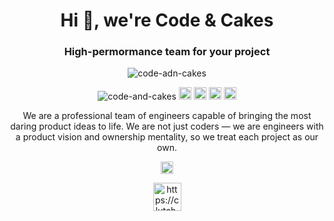 <h1 align="center">
  Hi 👋, we're Code & Cakes
</h1>
<h3 align="center">
  High-permormance team for your project
</h3>

<p align="center">
  <img src="https://media.giphy.com/media/RbDKaczqWovIugyJmW/giphy.gif" alt="code-adn-cakes"/>
</p>

<p align="center">
  <img src="https://komarev.com/ghpvc/?username=code-and-cakes" alt="code-and-cakes" />
  <img src="https://img.icons8.com/color/48/000000/git.png" alt="git" width="20" height="20"/> 
  <img src="https://img.icons8.com/color/48/000000/react-native.png" alt="react" width="20" height="20"/> 
  <img src="https://img.icons8.com/color/48/000000/intellij-idea.png" alt="II" width="20" height="20"/> 
  <img src="https://img.icons8.com/color/48/000000/nodejs.png" alt="nodejs" width="20" height="20"/> 
</p>


<p align="center">
We are a professional team of engineers capable of bringing the most daring product ideas to life. We are not just coders — we are engineers with a product vision and ownership mentality, so we treat each project as our own.
</p>



<p align="center">
  <a href="https://www.linkedin.com/company/85990976/" target="blank">
    <img align="center" 
         src="https://cdn.jsdelivr.net/npm/simple-icons@3.0.1/icons/linkedin.svg" 
         alt="https://www.linkedin.com/company/85990976/" 
         height="20" 
         width="20"/>
  </a>
</p>

<p align="center">
  <a href="https://clutch.co/profile/code-cakes" target="blank">
    <img align="center" 
    src="https://firebasestorage.googleapis.com/v0/b/test-project-a-aa407.appspot.com/o/clutch.webp?alt=media&token=a3268db4-2e04-48b2-9b0a-07d75f8b8656" 
    alt="https://clutch.co/profile/code-cakes" 
    height="45"
    />
  </a>
</p>
  
